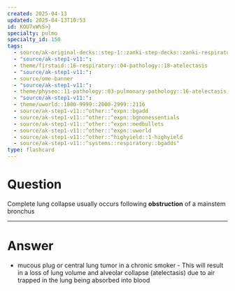 ```yaml
---
created: 2025-04-13
updated: 2025-04-13T10:53
id: KOU7xW%S>}
specialty: pulmo
specialty_id: 150
tags:
  - source/ak-original-decks::step-1::zanki-step-decks::zanki-respiratory::respiratory-pathology
  - "source/ak-step1-v11:": 
  - theme/firstaid::16-respiratory::04-pathology::18-atelectasis
  - "source/ak-step1-v11:": 
  - source/ome-banner
  - "source/ak-step1-v11:": 
  - theme/physeo::11-pathology::03-pulmonary-pathology::16-atelectasis
  - "source/ak-step1-v11:": 
  - theme/uworld::1000-9999::2000-2999::2116
  - source/ak-step1-v11::^other::^expn::bgadd
  - source/ak-step1-v11::^other::^expn::bgnonessentials
  - source/ak-step1-v11::^other::^expn::medbullets
  - source/ak-step1-v11::^other::^expn::uworld
  - source/ak-step1-v11::^other::^highyield::1-highyield
  - source/ak-step1-v11::^systems::respiratory::bgadds"
type: flashcard
---
```


# Question
Complete lung collapse usually occurs following **obstruction** of a mainstem bronchus

---

# Answer
- mucous plug or central lung tumor in a chronic smoker   - This will result in a loss of lung volume and alveolar collapse (atelectasis) due to air trapped in the lung being absorbed into blood